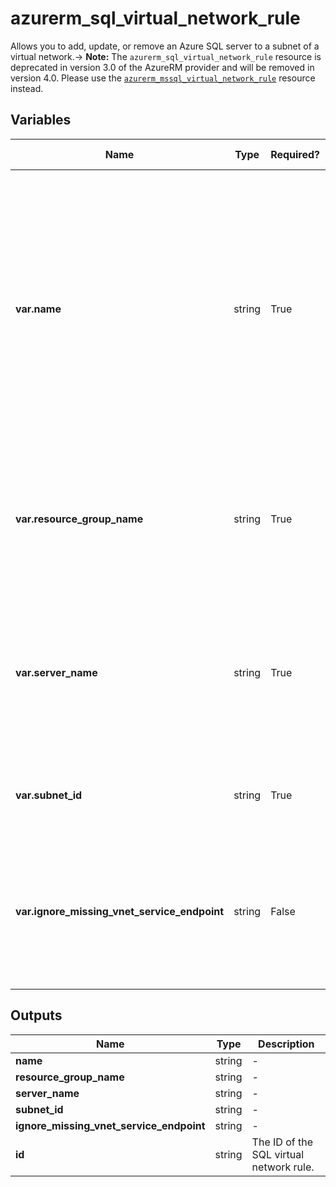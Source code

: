 # azurerm_sql_virtual_network_rule

Allows you to add, update, or remove an Azure SQL server to a subnet of a virtual network.-> **Note:** The `azurerm_sql_virtual_network_rule` resource is deprecated in version 3.0 of the AzureRM provider and will be removed in version 4.0. Please use the [`azurerm_mssql_virtual_network_rule`](https://registry.terraform.io/providers/hashicorp/azurerm/latest/docs/resources/mssql_virtual_network_rule) resource instead.

## Variables

| Name | Type | Required? | Default  | possible values | Description |
| ---- | ---- | --------- | -------- | ----------- | ----------- |
| **var.name** | string | True | -  |  -  | The name of the SQL virtual network rule. Changing this forces a new resource to be created. Cannot be empty and must only contain alphanumeric characters and hyphens. Cannot start with a number, and cannot start or end with a hyphen. | 
| **var.resource_group_name** | string | True | -  |  -  | The name of the resource group where the SQL server resides. Changing this forces a new resource to be created. | 
| **var.server_name** | string | True | -  |  -  | The name of the SQL Server to which this SQL virtual network rule will be applied to. Changing this forces a new resource to be created. | 
| **var.subnet_id** | string | True | -  |  -  | The ID of the subnet that the SQL server will be connected to. | 
| **var.ignore_missing_vnet_service_endpoint** | string | False | -  |  -  | Create the virtual network rule before the subnet has the virtual network service endpoint enabled. The default value is false. | 



## Outputs

| Name | Type | Description |
| ---- | ---- | --------- | 
| **name** | string  | - | 
| **resource_group_name** | string  | - | 
| **server_name** | string  | - | 
| **subnet_id** | string  | - | 
| **ignore_missing_vnet_service_endpoint** | string  | - | 
| **id** | string  | The ID of the SQL virtual network rule. | 